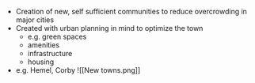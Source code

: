 - Creation of new, self sufficient communities to reduce overcrowding in major cities
- Created with urban planning in mind to optimize the town
	- e.g. green spaces
	- amenities
	- infrastructure
	- housing
- e.g. Hemel, Corby
![[New towns.png]]